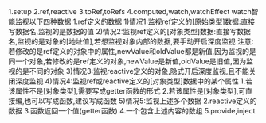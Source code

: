 1.setup
2.ref,reactive
3.toRef,toRefs
4.computed,watch,watchEffect
    watch智能监视以下四种数据
    1.ref定义的数据
        1)情况1:监视ref定义的[原始类型]数据:直接写数据名,监视的是数据的值
        2)情况2:监视ref定义的[对象类型]数据:直接写数据名,监视的是对象的[地址值],若想监视对象内部的数据,要手动开启深度监视
        注意:若修改的是ref定义的对象中的属性,newValue和oldValue都是新值,因为监视的是同一个对象,若修改的是ref定义的对象,newValue是新值,oldValue是旧值,因为监视的是不同的对象
        3)情况3:监视reactive定义的对象,隐式开启深度监视,且不能关闭深度监视
        4)情况4:监视ref或reactive定义的[对象类型]数据中的某个属性
            1.若该属性不是[对象类型],需要写成getter函数的形式
            2.若该属性是[对象类型],可直接编,也可以写成函数,建议写成函数
        5)情况5:监视上述多个数据
    2.reactive定义的数据
    3.函数返回一个值(getter函数)
    4.一个包含上述内容的数组
5.provide,inject